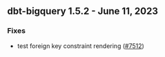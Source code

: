 ## dbt-bigquery 1.5.2 - June 11, 2023

### Fixes

- test foreign key constraint rendering ([#7512](https://github.com/dbt-labs/dbt-bigquery/issues/7512))
